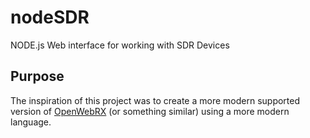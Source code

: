 # nodeSDR
NODE.js Web interface for working with SDR Devices

## Purpose
The inspiration of this project was to create a more modern supported version of [OpenWebRX](https://www.openwebrx.de/) (or something similar) using a more modern language. 

